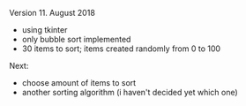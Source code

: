 Version 11. August 2018
- using tkinter
- only bubble sort implemented
- 30 items to sort; items created randomly from 0 to 100

Next:
- choose amount of items to sort
- another sorting algorithm (i haven't decided yet which one)
